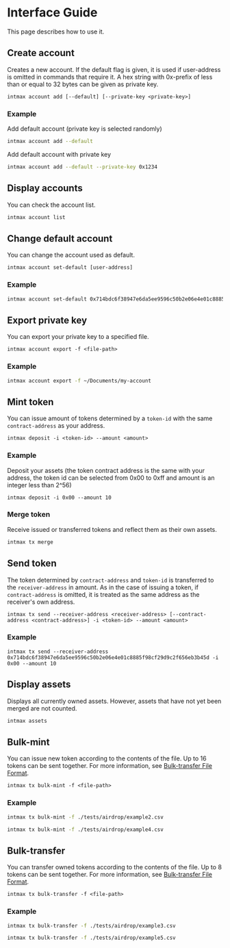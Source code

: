 # Interface Guide

This page describes how to use it.

## Create account

Creates a new account. If the default flag is given, it is used if user-address is omitted in commands that require it. A hex string with 0x-prefix of less than or equal to 32 bytes can be given as private key.

```
intmax account add [--default] [--private-key <private-key>]
```

### Example

Add default account (private key is selected randomly)

```sh
intmax account add --default
```

Add default account with private key

```sh
intmax account add --default --private-key 0x1234
```

## Display accounts

You can check the account list.

```sh
intmax account list
```

## Change default account

You can change the account used as default.

```
intmax account set-default [user-address]
```

### Example

```sh
intmax account set-default 0x714bdc6f38947e6da5ee9596c50b2e06e4e01c8885f98cf29d9c2f656eb3b45d
```

## Export private key

You can export your private key to a specified file.

```
intmax account export -f <file-path>
```

### Example

```sh
intmax account export -f ~/Documents/my-account
```

## Mint token

You can issue amount of tokens determined by a `token-id` with the same `contract-address` as your address.

```
intmax deposit -i <token-id> --amount <amount>
```

### Example

Deposit your assets (the token contract address is the same with your address, the token id can be selected from 0x00 to 0xff and amount is an integer less than 2^56)

```
intmax deposit -i 0x00 --amount 10
```

### Merge token

Receive issued or transferred tokens and reflect them as their own assets.

```sh
intmax tx merge
```

## Send token

The token determined by `contract-address` and `token-id` is transferred to the `receiver-address` in amount. As in the case of issuing a token, if `contract-address` is omitted, it is treated as the same address as the receiver's own address.

```
intmax tx send --receiver-address <receiver-address> [--contract-address <contract-address>] -i <token-id> --amount <amount>
```

### Example

```
intmax tx send --receiver-address 0x714bdc6f38947e6da5ee9596c50b2e06e4e01c8885f98cf29d9c2f656eb3b45d -i 0x00 --amount 10
```

## Display assets

Displays all currently owned assets. However, assets that have not yet been merged are not counted.

```sh
intmax assets
```

## Bulk-mint

You can issue new token according to the contents of the file. Up to 16 tokens can be sent together.
For more information, see [Bulk-transfer File Format](./tests/airdrop/README.md).

```
intmax tx bulk-mint -f <file-path>
```

### Example

```sh
intmax tx bulk-mint -f ./tests/airdrop/example2.csv
```

```sh
intmax tx bulk-mint -f ./tests/airdrop/example4.csv
```

## Bulk-transfer

You can transfer owned tokens according to the contents of the file. Up to 8 tokens can be sent together.
For more information, see [Bulk-transfer File Format](./tests/airdrop/README.md).

```
intmax tx bulk-transfer -f <file-path>
```

### Example

```sh
intmax tx bulk-transfer -f ./tests/airdrop/example3.csv
```

```sh
intmax tx bulk-transfer -f ./tests/airdrop/example5.csv
```
